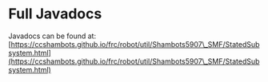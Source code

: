 # Full Javadocs

Javadocs can be found at: [https://ccshambots.github.io/frc/robot/util/Shambots5907\_SMF/StatedSubsystem.html](https://ccshambots.github.io/frc/robot/util/Shambots5907\_SMF/StatedSubsystem.html)
